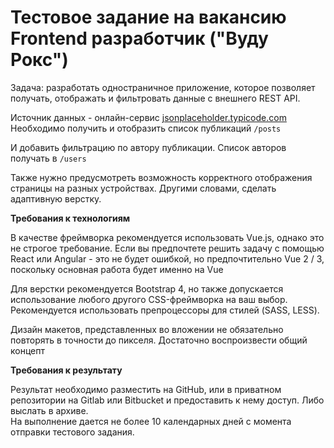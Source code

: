 # Тестовое задание на вакансию Frontend разработчик ("Вуду Рокс")

Задача: разработать одностраничное приложение, которое позволяет получать,  отображать и фильтровать данные с внешнего REST API. 

Источник данных - онлайн-сервис [jsonplaceholder.typicode.com](https://jsonplaceholder.typicode.com)
Необходимо получить и отобразить список публикаций `/posts`


И добавить фильтрацию по автору публикации. Список авторов получать в `/users`



Также нужно предусмотреть возможность корректного отображения страницы на разных устройствах. Другими словами, сделать адаптивную верстку.

**Требования к технологиям**

В качестве фреймворка рекомендуется использовать Vue.js, однако это не строгое требование. Если вы предпочтете решить задачу с помощью React или Angular - это не будет ошибкой, но предпочтительно Vue 2 / 3, поскольку основная работа будет именно на Vue

Для верстки рекомендуется Bootstrap 4, но также допускается использование любого другого CSS-фреймворка на ваш выбор. Рекомендуется использовать препроцессоры для стилей (SASS, LESS).

Дизайн макетов, представленных во вложении не обязательно повторять в точности до пикселя. Достаточно воспроизвести общий концепт

**Требования к результату**

Результат необходимо разместить на GitHub, или в приватном репозитории на Gitlab или Bitbucket и предоставить к нему доступ. Либо выслать в архиве.  
На выполнение дается не более 10 календарных дней с момента отправки тестового задания.

